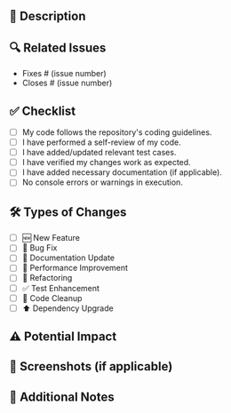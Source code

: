 ## 📌 Description
<!-- Provide a short summary of the changes introduced in this PR -->

## 🔍 Related Issues
<!-- Link any related issues or feature requests using GitHub keywords like Fixes, Closes, Resolves -->
- Fixes # (issue number)
- Closes # (issue number)

## ✅ Checklist
<!-- Ensure the following before submitting your PR -->
- [ ] My code follows the repository's coding guidelines.
- [ ] I have performed a self-review of my code.
- [ ] I have added/updated relevant test cases.
- [ ] I have verified my changes work as expected.
- [ ] I have added necessary documentation (if applicable).
- [ ] No console errors or warnings in execution.

## 🛠️ Types of Changes
<!-- Select the type of change with an `x` -->
- [ ] 🆕 New Feature
- [ ] 🐛 Bug Fix
- [ ] 📖 Documentation Update
- [ ] 🚀 Performance Improvement
- [ ] 🔄 Refactoring
- [ ] ✅ Test Enhancement
- [ ] 🧹 Code Cleanup
- [ ] ⬆️ Dependency Upgrade

## ⚠️ Potential Impact
<!-- Mention if this PR affects any critical functionality or dependencies -->

## 📸 Screenshots (if applicable)
<!-- Add screenshots or logs to illustrate changes -->

## 👀 Additional Notes
<!-- Provide any additional information reviewers should be aware of -->
